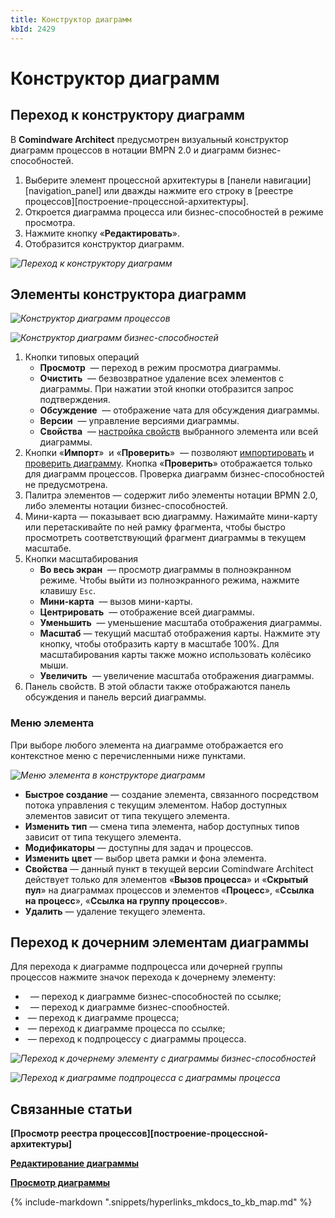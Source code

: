 ```yaml
---
title: Конструктор диаграмм
kbId: 2429
---
```


# Конструктор диаграмм

## Переход к конструктору диаграмм

В **Comindware Architect** предусмотрен визуальный конструктор диаграмм процессов в нотации BMPN 2.0 и диаграмм бизнес-способностей.

1. Выберите элемент процессной архитектуры в [панели навигации][navigation_panel] или дважды нажмите его строку в [реестре процессов][построение-процессной-архитектуры].
2. Откроется диаграмма процесса или бизнес-способностей в режиме просмотра.
3. Нажмите кнопку «**Редактировать**».
4. Отобразится конструктор диаграмм.

_![Переход к конструктору диаграмм](https://kb.comindware.ru/assets/process_architecture_modeling_edit_diagram.png)_

## Элементы конструктора диаграмм

_![Конструктор диаграмм процессов](https://kb.comindware.ru/assets/process_architecture_modeling_process_diagram_designer.png)_

_![Конструктор диаграмм бизнес-способностей](https://kb.comindware.ru/assets/process_architecture_modeling_business_capabilities_diagram_designer.png)_

1. Кнопки типовых операций
    - **Просмотр** *‌* — переход в режим просмотра диаграммы.
    - **Очистить** *‌* — безвозвратное удаление всех элементов с диаграммы. При нажатии этой кнопки отобразится запрос подтверждения.
    - **Обсуждение** *‌* — отображение чата для обсуждения диаграммы.
    - **Версии** *‌* — управление версиями диаграммы.
    - **Свойства** *‌* — [настройка свойств](https://kb.comindware.ru/article.php?id=2438) выбранного элемента или всей диаграммы.
2. Кнопки «**Импорт**» *‌* и «**Проверить**» *‌* — позволяют [импортировать](https://kb.comindware.ru/article.php?id=2425) и [проверить диаграмму](https://kb.comindware.ru/article.php?id=2430). Кнопка «**Проверить**» отображается только для диаграмм процессов. Проверка диаграмм бизнес-способностей не предусмотрена.
3. Палитра элементов — содержит либо элементы нотации BPMN 2.0, либо элементы нотации бизнес-способностей.
4. Мини-карта — показывает всю диаграмму. Нажимайте мини-карту или перетаскивайте по ней рамку фрагмента, чтобы быстро просмотреть соответствующий фрагмент диаграммы в текущем масштабе.
5. Кнопки масштабирования
    - **Во весь экран** *‌* — просмотр диаграммы в полноэкранном режиме. Чтобы выйти из полноэкранного режима, нажмите клавишу `Esc`.
    - **Мини-карта** *‌* — вызов мини-карты.
    - **Центрировать** *‌* — отображение всей диаграммы.
    - **Уменьшить** *‌* — уменьшение масштаба отображения диаграммы.
    - **Масштаб** — текущий масштаб отображения карты. Нажмите эту кнопку, чтобы отобразить карту в масштабе 100%. Для масштабирования карты также можно использовать колёсико мыши.
    - **Увеличить** *‌* — увеличение масштаба отображения диаграммы.
6. Панель свойств. В этой области также отображаются панель обсуждения и панель версий диаграммы.

### Меню элемента

При выборе любого элемента на диаграмме отображается его контекстное меню с перечисленными ниже пунктами.

_![Меню элемента в конструкторе диаграмм](https://kb.comindware.ru/assets/process_architecture_modeling_diagram_designer_element_menu.png)_

- **Быстрое создание** — создание элемента, связанного посредством потока управления с текущим элементом. Набор доступных элементов зависит от типа текущего элемента.
- **Изменить тип** — смена типа элемента, набор доступных типов зависит от типа текущего элемента.
- **Модификаторы** — доступны для задач и процессов.
- **Изменить цвет** — выбор цвета рамки и фона элемента.
- **Свойства** — данный пункт в текущей версии Comindware Architect действует только для элементов «**Вызов процесса**» и «**Скрытый пул**» на диаграммах процессов и элементов «**Процесс**», «**Ссылка на процесс**», «**Ссылка на группу процессов**».
- **Удалить** — удаление текущего элемента.

## Переход к дочерним элементам диаграммы

Для перехода к диаграмме подпроцесса или дочерней группы процессов нажмите значок перехода к дочернему элементу:

- *‌* *‌* — переход к диаграмме бизнес-способностей по ссылке;
- *‌* *‌* — переход к диаграмме бизнес-спообностей.
- *‌* — переход к диаграмме процесса;
- *‌* — переход к диаграмме процесса по ссылке;
- *‌* — переход к подпроцессу с диаграммы процесса.

_![Переход к дочернему элементу с диаграммы бизнес-способностей](https://kb.comindware.ru/assets/diagram_navigating_to_child_element.png)_

_![Переход к диаграмме подпроцесса с диаграммы процесса](https://kb.comindware.ru/assets/diagram_navigating_to_subprocess.png)_

## Связанные статьи

**[Просмотр реестра процессов][построение-процессной-архитектуры]**

**[Редактирование диаграммы](https://kb.comindware.ru/article.php?id=2431)**

**[Просмотр диаграммы](https://kb.comindware.ru/article.php?id=2428)**

{% include-markdown ".snippets/hyperlinks_mkdocs_to_kb_map.md" %}
